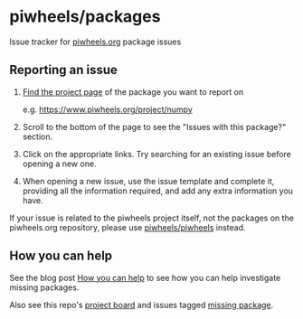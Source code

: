 # piwheels/packages

Issue tracker for [piwheels.org](https://www.piwheels.org/) package issues

## Reporting an issue

1. [Find the project page](https://www.piwheels.org/packages.html) of the
package you want to report on

    e.g. https://www.piwheels.org/project/numpy

1. Scroll to the bottom of the page to see the "Issues with this package?"
section.

1. Click on the appropriate links. Try searching for an existing issue before
opening a new one.

1. When opening a new issue, use the issue template and complete it, providing
all the information required, and add any extra information you have.

If your issue is related to the piwheels project itself, not the packages on the
piwheels.org repository, please use [piwheels/piwheels](https://github.com/piwheels/piwheels/issues)
instead.

## How you can help

See the blog post [How you can help](https://blog.piwheels.org/how-you-can-help/)
to see how you can help investigate missing packages.

Also see this repo's [project board](https://github.com/piwheels/packages/projects/1)
and issues tagged [missing package](https://github.com/piwheels/packages/labels/missing%20package).
